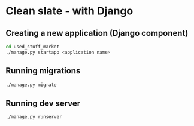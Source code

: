 # Clean slate - with Django

## Creating a new application (Django component)

```bash
cd used_stuff_market
./manage.py startapp <application name>
```

## Running migrations

```bash
./manage.py migrate
```

## Running dev server

```bash
./manage.py runserver
```
